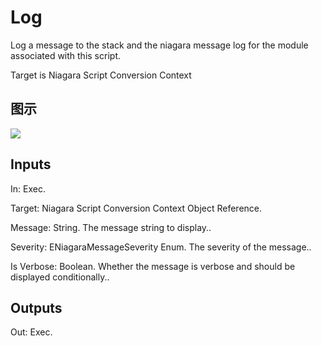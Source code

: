 # Log

Log a message to the stack and the niagara message log for the module associated with this script.

Target is Niagara Script Conversion Context

## 图示

![]($-20221218-19032213.png)

## Inputs

In: Exec.

Target: Niagara Script Conversion Context Object Reference.

Message: String. The message string to display..

Severity: ENiagaraMessageSeverity Enum. The severity of the message..

Is Verbose: Boolean. Whether the message is verbose and should be displayed conditionally..  

## Outputs

Out: Exec.

